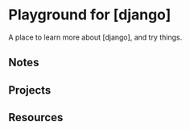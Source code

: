 # Playground for [django]

A place to learn more about [django], and try things.

## Notes
<!--
- [ ] [course-title; author](link)
- [x] [course-title; author](link) *last updated: ##/##/##*
-->
## Projects
<!--
- [ ] project-title (file-path)
- [ ] [course-title; author](notes-link) project-title (file-path)
- [ ] [course-title; author](notes-link) [projects](link)
- [x] project-title (file-path) *last updated: ##/##/##*
-->
## Resources
<!--
- [ ] [title](link)
- [x] [title](link) *last review: ##/##/##*
-->

<!--

# Playground for Django
A place to play around, and learn more about django

## Notes
- [ ] [Django Tutorial (Create a Blog); The Net Ninja](django-tutorial-create-a-blog--the-net-ninja.md)

## Resources
- [ ] [Django Tutorial (Create a Blog); The Net Ninja](https://www.youtube.com/playlist?list=PL4cUxeGkcC9ib4HsrXEYpQnTOTZE1x0uc)

-->
